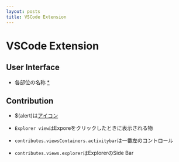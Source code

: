 ```yaml
---
layout: posts
title: VSCode Extension
---
```

# VSCode Extension

## User Interface

* 各部位の名称 [\*](https://code.visualstudio.com/docs/getstarted/userinterface)

## Contribution

* $(alert)は[アイコン](https://code.visualstudio.com/api/references/icons-in-labels#icons-in-labels)

* `Explorer view`はExporeをクリックしたときに表示される物

* `contributes.viewsContainers.activitybar`は一番左のコントロール

* `contributes.views.explorer`はExplorerのSide Bar
